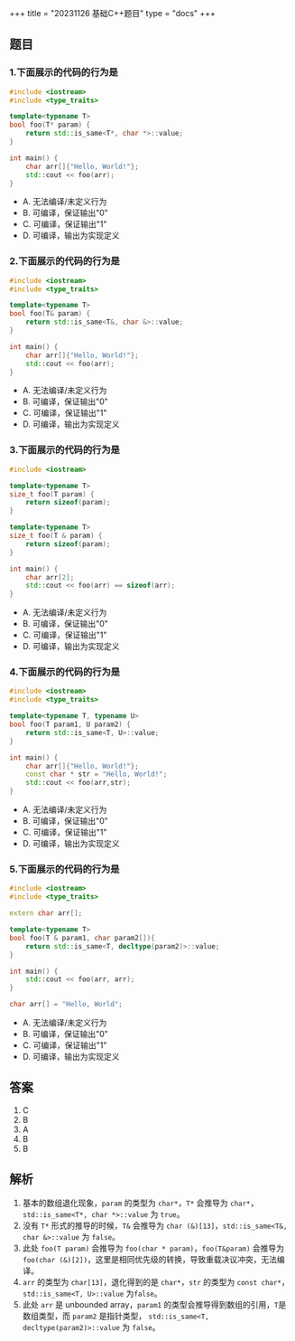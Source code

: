 +++
title = "20231126 基础C++题目"
type = "docs"
+++

## 题目

### 1.下面展示的代码的行为是

```C++
#include <iostream>
#include <type_traits>

template<typename T>
bool foo(T* param) {
    return std::is_same<T*, char *>::value;
}

int main() {
    char arr[]{"Hello, World!"}; 
    std::cout << foo(arr);
}
```

- A. 无法编译/未定义行为
- B. 可编译，保证输出"0"  
- C. 可编译，保证输出"1"
- D. 可编译，输出为实现定义

### 2.下面展示的代码的行为是

```C++
#include <iostream>
#include <type_traits>

template<typename T>
bool foo(T& param) {
    return std::is_same<T&, char &>::value;
}

int main() {
    char arr[]{"Hello, World!"}; 
    std::cout << foo(arr);
}
```

- A. 无法编译/未定义行为
- B. 可编译，保证输出"0"  
- C. 可编译，保证输出"1"
- D. 可编译，输出为实现定义

### 3.下面展示的代码的行为是

```C++
#include <iostream>

template<typename T>
size_t foo(T param) {
    return sizeof(param);
}

template<typename T>
size_t foo(T & param) {
    return sizeof(param);
}

int main() {
    char arr[2]; 
    std::cout << foo(arr) == sizeof(arr);
}
```

- A. 无法编译/未定义行为
- B. 可编译，保证输出"0"  
- C. 可编译，保证输出"1"
- D. 可编译，输出为实现定义

### 4.下面展示的代码的行为是

```C++
#include <iostream>
#include <type_traits>

template<typename T, typename U>
bool foo(T param1, U param2) {
    return std::is_same<T, U>::value;
}

int main() {
    char arr[]{"Hello, World!"}; 
    const char * str = "Hello, World!";
    std::cout << foo(arr,str);
}
```

- A. 无法编译/未定义行为
- B. 可编译，保证输出"0"  
- C. 可编译，保证输出"1"
- D. 可编译，输出为实现定义

### 5.下面展示的代码的行为是

```C++
#include <iostream>
#include <type_traits>

extern char arr[];

template<typename T>
bool foo(T & param1, char param2[]){
    return std::is_same<T, decltype(param2)>::value;
}

int main() {
    std::cout << foo(arr, arr);
}

char arr[] = "Hello, World";
```

- A. 无法编译/未定义行为
- B. 可编译，保证输出"0"  
- C. 可编译，保证输出"1"
- D. 可编译，输出为实现定义

## 答案

1. C
2. B
3. A
4. B
5. B

## 解析

1. 基本的数组退化现象，`param` 的类型为 `char*`，`T*` 会推导为 `char*`，`std::is_same<T*, char *>::value` 为 `true`。
2. 没有 `T*` 形式的推导的时候，`T&` 会推导为 `char (&)[13]`，`std::is_same<T&, char &>::value` 为 `false`。
3. 此处 `foo(T param)` 会推导为 `foo(char * param)`，`foo(T&param)` 会推导为 `foo(char (&)[2])`，这里是相同优先级的转换，导致重载决议冲突，无法编译。
4. `arr` 的类型为 `char[13]`，退化得到的是 `char*`，`str` 的类型为 `const char*`，`std::is_same<T, U>::value` 为`false`。
5. 此处 `arr` 是 unbounded array，`param1` 的类型会推导得到数组的引用，`T`是数组类型，而 `param2` 是指针类型， `std::is_same<T, decltype(param2)>::value` 为 `false`。

